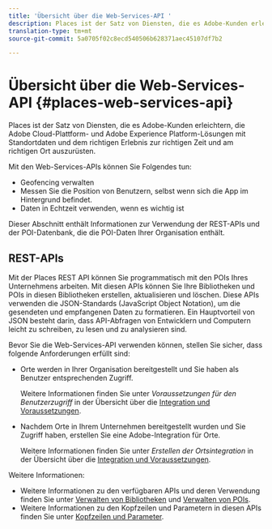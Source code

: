 ```yaml
---
title: 'Übersicht über die Web-Services-API '
description: Places ist der Satz von Diensten, die es Adobe-Kunden erleichtern, die Adobe Experience Cloud- und Adobe Experience Platform-Lösungen mit Standortdaten und dem richtigen Erlebnis zur richtigen Zeit und am richtigen Ort zu kombinieren.
translation-type: tm+mt
source-git-commit: 5a0705f02c8ecd540506b628371aec45107df7b2

---
```



# Übersicht über die Web-Services-API {#places-web-services-api}

Places ist der Satz von Diensten, die es Adobe-Kunden erleichtern, die Adobe Cloud-Plattform- und Adobe Experience Platform-Lösungen mit Standortdaten und dem richtigen Erlebnis zur richtigen Zeit und am richtigen Ort auszurüsten.

Mit den Web-Services-APIs können Sie Folgendes tun:

* Geofencing verwalten
* Messen Sie die Position von Benutzern, selbst wenn sich die App im Hintergrund befindet.
* Daten in Echtzeit verwenden, wenn es wichtig ist

Dieser Abschnitt enthält Informationen zur Verwendung der REST-APIs und der POI-Datenbank, die die POI-Daten Ihrer Organisation enthält.

## REST-APIs

Mit der Places REST API können Sie programmatisch mit den POIs Ihres Unternehmens arbeiten. Mit diesen APIs können Sie Ihre Bibliotheken und POIs in diesen Bibliotheken erstellen, aktualisieren und löschen. Diese APIs verwenden die JSON-Standards (JavaScript Object Notation), um die gesendeten und empfangenen Daten zu formatieren. Ein Hauptvorteil von JSON besteht darin, dass API-Abfragen von Entwicklern und Computern leicht zu schreiben, zu lesen und zu analysieren sind.

Bevor Sie die Web-Services-API verwenden können, stellen Sie sicher, dass folgende Anforderungen erfüllt sind:

* Orte werden in Ihrer Organisation bereitgestellt und Sie haben als Benutzer entsprechenden Zugriff.

   Weitere Informationen finden Sie unter *Voraussetzungen für den Benutzerzugriff* in der Übersicht über die [Integration und Voraussetzungen](/help/web-service-api/adobe-i-o-integration.md).

* Nachdem Orte in Ihrem Unternehmen bereitgestellt wurden und Sie Zugriff haben, erstellen Sie eine Adobe-Integration für Orte.

   Weitere Informationen finden Sie unter *Erstellen der Ortsintegration* in der Übersicht über die [Integration und Voraussetzungen](/help/web-service-api/adobe-i-o-integration.md).

Weitere Informationen:

* Weitere Informationen zu den verfügbaren APIs und deren Verwendung finden Sie unter [Verwalten von Bibliotheken](/help/web-service-api/api-usage/manage-libraries/manage-libraries.md) und [Verwalten von POIs](/help/web-service-api/api-usage/manage-pois/manage-pois.md).
* Weitere Informationen zu den Kopfzeilen und Parametern in diesen APIs finden Sie unter [Kopfzeilen und Parameter](/help/web-service-api/api-usage/headers-and-parameters.md).